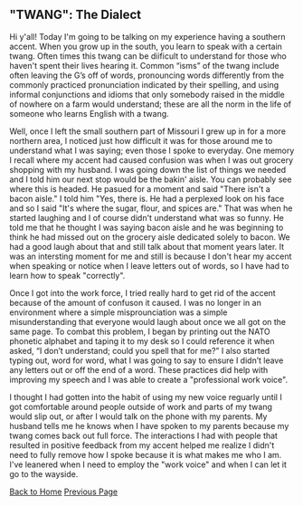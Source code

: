
## "TWANG": The Dialect
Hi y'all! Today I'm going to be talking on my experience having a southern accent. When you grow up in the south, you learn to speak with a certain twang. Often times this twang can be diificult to understand for those who haven't spent their lives hearing it. Common “isms” of the twang include often leaving the G’s off of words, pronouncing words differently from the commonly practiced pronunciation indicated by their spelling, and using informal conjunctions and idioms that only somebody raised in the middle of nowhere on a farm would understand; these are all the norm in the life of someone who learns English with a twang. 

 Well, once I left the small southern part of Missouri I grew up in for a more northern area, I noticed just how difficult it was for those around me to understand what I was saying; even those I spoke to everyday. One memory I recall where my accent had caused confusion was when I was out grocery shopping with my husband. I was going down the list of things we needed and I told him our next stop would be the bakin' aisle. You can probably see where this is headed. He pasued for a moment and said "There isn't a bacon aisle." I told him "Yes, there is. He had a perplexed look on his face and so I said "It's where the sugar, flour, and spices are." That was when he started laughing and I of course didn't understand what was so funny. He told me that he thought I was saying bacon aisle and he was beginning to think he had missed out on the grocery aisle dedicated solely to bacon. We had a good laugh about that and still talk about that moment years later. It was an intersting moment for me and still is because I don't hear my accent when speaking or notice when I leave letters out of words, so I have had to learn how to speak "correctly". 

 Once I got into the work force, I tried really hard to get rid of the accent because of the amount of confuson it caused. I was no longer in an environment where a simple misprounciation was a simple misunderstanding that everyone would laugh about once we all got on the same page. To combat this problem, I began by printing out the NATO phonetic alphabet and taping it to my desk so I could reference it when asked, “I don’t understand; could you spell that for me?” I also started typing out, word for word, what I was going to say to ensure I didn’t leave any letters out or off the end of a word. These practices did help with improving my speech and I was able to create a "professional work voice". 

 I thought I had gotten into the habit of using my new voice reguarly until I got comfortable around people outside of work and parts of my twang would slip out, or after I would talk on the phone with my parents. My husband tells me he knows when I have spoken to my parents because my twang comes back out full force. The interactions I had with people that resulted in positive feedback from my accent helped me realize I didn't need to fully remove how I spoke because it is what makes me who I am. I've leanered when I need to employ the "work voice" and when I can let it go to the wayside.    

[Back to Home](README.md) [Previous Page](Hiking.md) 